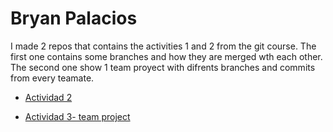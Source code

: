 # Bryan Palacios

I made 2 repos that contains the activities 1 and 2 from the git course. The first one contains some branches and how they are merged wth each other. The second one show 1 team proyect with difrents branches and commits from every teamate.

- [Actividad 2](https://github.com/BryanP21/actividad.git)

- [Actividad 3- team project](https://github.com/CarlosEduardo15/Proyecto-curso-git.git)
